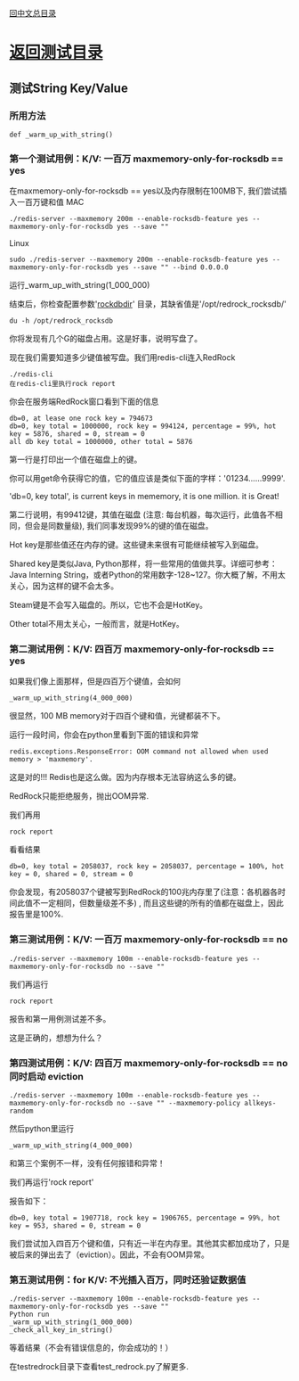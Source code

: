 [回中文总目录](menu_cn.md) 

# [返回测试目录](test_cn.md)

## 测试String Key/Value

### 所用方法

```
def _warm_up_with_string()
```

### 第一个测试用例：K/V: 一百万 maxmemory-only-for-rocksdb == yes

在maxmemory-only-for-rocksdb == yes以及内存限制在100MB下, 我们尝试插入一百万键和值 
MAC
```
./redis-server --maxmemory 200m --enable-rocksdb-feature yes --maxmemory-only-for-rocksdb yes --save ""
```
Linux
```
sudo ./redis-server --maxmemory 200m --enable-rocksdb-feature yes --maxmemory-only-for-rocksdb yes --save "" --bind 0.0.0.0
```
运行_warm_up_with_string(1_000_000) 

结束后，你检查配置参数'[rockdbdir](howrun_cn.md)' 目录，其缺省值是'/opt/redrock_rocksdb/'
```
du -h /opt/redrock_rocksdb
```
你将发现有几个G的磁盘占用。这是好事，说明写盘了。

现在我们需要知道多少键值被写盘。我们用redis-cli连入RedRock
```
./redis-cli
在redis-cli里执行rock report
```
你会在服务端RedRock窗口看到下面的信息
```
db=0, at lease one rock key = 794673
db=0, key total = 1000000, rock key = 994124, percentage = 99%, hot key = 5876, shared = 0, stream = 0
all db key total = 1000000, other total = 5876
```
第一行是打印出一个值在磁盘上的键。 

你可以用get命令获得它的值，它的值应该是类似下面的字样：'01234......9999'.

'db=0, key total', is current keys in mememory, it is one million. it is Great!

第二行说明，有99412键，其值在磁盘 (注意: 每台机器，每次运行，此值各不相同，但会是同数量级), 我们同事发现99%的键的值在磁盘。

Hot key是那些值还在内存的键。这些键未来很有可能继续被写入到磁盘。

Shared key是类似Java, Python那样，将一些常用的值做共享。详细可参考：Java Interning String，或者Python的常用数字-128~127。你大概了解，不用太关心，因为这样的键不会太多。

Steam键是不会写入磁盘的。所以，它也不会是HotKey。

Other total不用太关心，一般而言，就是HotKey。

### 第二测试用例：K/V: 四百万 maxmemory-only-for-rocksdb == yes

如果我们像上面那样，但是四百万个键值，会如何 
```
_warm_up_with_string(4_000_000)
```
很显然，100 MB memory对于四百个键和值，光键都装不下。

运行一段时间，你会在python里看到下面的错误和异常
```
redis.exceptions.ResponseError: OOM command not allowed when used memory > 'maxmemory'.
```

这是对的!!! Redis也是这么做。因为内存根本无法容纳这么多的键。

RedRock只能拒绝服务，抛出OOM异常.

我们再用
```
rock report
```
看看结果 
```
db=0, key total = 2058037, rock key = 2058037, percentage = 100%, hot key = 0, shared = 0, stream = 0
```

你会发现，有2058037个键被写到RedRock的100兆内存里了(注意：各机器各时间此值不一定相同，但数量级差不多) ,
而且这些键的所有的值都在磁盘上，因此报告里是100%.

### 第三测试用例：K/V: 一百万 maxmemory-only-for-rocksdb == no

```
./redis-server --maxmemory 100m --enable-rocksdb-feature yes --maxmemory-only-for-rocksdb no --save ""
```
我们再运行 
```
rock report
```
报告和第一用例测试差不多。

这是正确的，想想为什么？

### 第四测试用例：K/V: 四百万 maxmemory-only-for-rocksdb == no 同时启动 eviction

```
./redis-server --maxmemory 100m --enable-rocksdb-feature yes --maxmemory-only-for-rocksdb no --save "" --maxmemory-policy allkeys-random
```

然后python里运行
```
_warm_up_with_string(4_000_000)
```
和第三个案例不一样，没有任何报错和异常！

我们再运行'rock report'

报告如下： 
```
db=0, key total = 1907718, rock key = 1906765, percentage = 99%, hot key = 953, shared = 0, stream = 0
```
我们尝试加入四百万个键和值，只有近一半在内存里。其他其实都加成功了，只是被后来的弹出去了（eviction）。因此，不会有OOM异常。

### 第五测试用例：for K/V: 不光插入百万，同时还验证数据值

```
./redis-server --maxmemory 100m --enable-rocksdb-feature yes --maxmemory-only-for-rocksdb yes --save ""
Python run 
_warm_up_with_string(1_000_000)
_check_all_key_in_string()
```
等着结果（不会有错误信息的，你会成功的！）

在testredrock目录下查看test_redrock.py了解更多.





